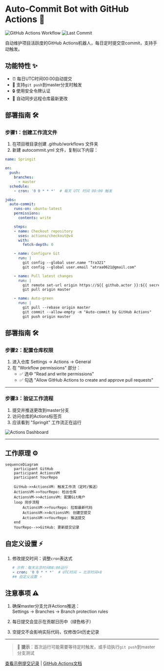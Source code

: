 # Auto-Commit Bot with GitHub Actions 🤖

![GitHub Actions Workflow](https://img.shields.io/github/actions/workflow/status/yourusername/yourrepo/springit.yml?label=Auto-Commit%20Bot) 
![Last Commit](https://img.shields.io/github/last-commit/yourusername/yourrepo?label=Last%20Auto-Commit)

自动维护项目活跃度的GitHub Actions机器人，每日定时提交空commit，支持手动触发。

## 功能特性 ✨
- ⏰ 每日UTC时间00:00自动提交
- 🚀 支持`git push`到master分支时触发
- 🔒 使用安全令牌认证
- 🔄 自动同步远程仓库最新更改

## 部署指南 🛠️

### 步骤1：创建工作流文件
1. 在项目根目录创建 .github/workflows 文件夹
2. 新建 autocommit.yml 文件，复制以下内容：

```yaml
name: Springit 

on: 
  push: 
    branches: 
      - master 
  schedule: 
    - cron: '0 0 * * *'  # 每天 UTC 时间 00:00 触发 

jobs: 
  auto-commit: 
    runs-on: ubuntu-latest 
    permissions: 
      contents: write

    steps: 
    - name: Checkout repository 
      uses: actions/checkout@v4 
      with: 
        fetch-depth: 0 

    - name: Configure Git 
      run: | 
        git config --global user.name "Tra321" 
        git config --global user.email "atraa0621@gmail.com" 

    - name: Pull latest changes 
      run: | 
        git remote set-url origin https://${{ github.actor }}:${{ secrets.GITHUB_TOKEN }}@github.com/${{ github.repository }} 
        git pull origin master

    - name: Auto-green  
      run: | 
        git pull --rebase origin master 
        git commit --allow-empty -m "Auto-commit by GitHub Actions" 
        git push origin master
```
## 部署指南 🛠️

### 步骤2：配置仓库权限
1. 进入仓库 Settings → Actions → General  
2. 在 "Workflow permissions" 部分：  
   - ✅ 选中 "Read and write permissions"  
   - ✅ 勾选 "Allow GitHub Actions to create and approve pull requests"  

---

### 步骤3：验证工作流程
1. 提交并推送更改到master分支  
2. 访问仓库的Actions标签页  
3. 应该看到 "Springit" 工作流正在运行  

![Actions Dashboard](https://docs.github.com/assets/cb-33207/images/help/repository/actions-tab.png)

---

## 工作原理 ⚙️
```mermaid
sequenceDiagram
    participant GitHub
    participant ActionsVM
    participant YourRepo
    
    GitHub->>ActionsVM: 触发工作流（定时/推送）
    ActionsVM->>YourRepo: 检出仓库
    ActionsVM->>ActionsVM: 配置Git用户
    loop 同步流程
        ActionsVM->>YourRepo: 拉取最新代码
        ActionsVM->>ActionsVM: 创建空提交
        ActionsVM->>YourRepo: 推送提交
    end
    YourRepo-->>GitHub: 更新提交记录
```
## 自定义设置 ⚡
1. 修改提交时间：调整`cron`表达式  
   ```yaml
   # 示例：每天北京时间08:00运行
   - cron: '0 0 * * *'  # UTC时间 → 北京时间+8
   ## 自定义设置 ⚡  
   ```
## 注意事项 ⚠️
1. 确保master分支允许Actions推送：  
  Settings → Branches → Branch protection rules  
   
2. 每日提交会显示在贡献日历中（绿色格子）  

3. 空提交不会影响实际代码，仅修改Git历史记录  

---

> 📌 **提示**：首次运行可能需要等待定时触发，或手动执行`git push`到master分支测试  

[查看示例提交记录](https://github.com/yourusername/yourrepo/commits/master) | [GitHub Actions文档](https://docs.github.com/actions)
